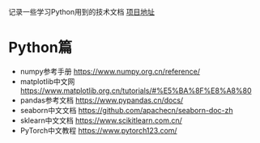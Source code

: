 记录一些学习Python用到的技术文档 [项目地址](https://github.com/zenithfalco/Learning-Files)
# Python篇
- numpy参考手册 <https://www.numpy.org.cn/reference/>
- matplotlib中文网 <https://www.matplotlib.org.cn/tutorials/#%E5%BA%8F%E8%A8%80>
- pandas参考文档 <https://www.pypandas.cn/docs/>
- seaborn中文文档 <https://github.com/apachecn/seaborn-doc-zh>
- sklearn中文文档 <https://www.scikitlearn.com.cn/>
- PyTorch中文教程 <https://www.pytorch123.com/>
